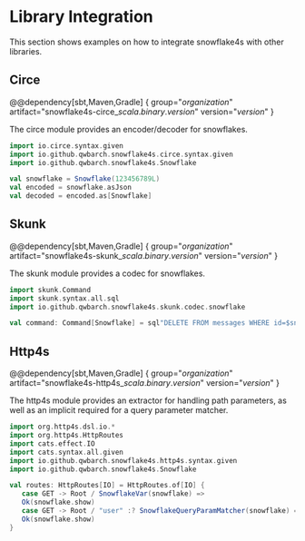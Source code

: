 # Library Integration

This section shows examples on how to integrate snowflake4s with other libraries.

## Circe

@@dependency[sbt,Maven,Gradle] {
  group="$organization$"
  artifact="snowflake4s-circe_$scala.binary.version$"
  version="$version$"
}

The circe module provides an encoder/decoder for snowflakes.

```scala
import io.circe.syntax.given
import io.github.qwbarch.snowflake4s.circe.syntax.given
import io.github.qwbarch.snowflake4s.Snowflake

val snowflake = Snowflake(123456789L)
val encoded = snowflake.asJson
val decoded = encoded.as[Snowflake]
```

## Skunk

@@dependency[sbt,Maven,Gradle] {
  group="$organization$"
  artifact="snowflake4s-skunk_$scala.binary.version$"
  version="$version$"
}

The skunk module provides a codec for snowflakes.

```scala
import skunk.Command
import skunk.syntax.all.sql
import io.github.qwbarch.snowflake4s.skunk.codec.snowflake

val command: Command[Snowflake] = sql"DELETE FROM messages WHERE id=$snowflake".command
```

## Http4s

@@dependency[sbt,Maven,Gradle] {
  group="$organization$"
  artifact="snowflake4s-http4s_$scala.binary.version$"
  version="$version$"
}

The http4s module provides an extractor for handling path parameters, as well as an implicit required
for a query parameter matcher.

```scala
import org.http4s.dsl.io.*
import org.http4s.HttpRoutes
import cats.effect.IO
import cats.syntax.all.given
import io.github.qwbarch.snowflake4s.http4s.syntax.given
import io.github.qwbarch.snowflake4s.Snowflake

val routes: HttpRoutes[IO] = HttpRoutes.of[IO] {
   case GET -> Root / SnowflakeVar(snowflake) =>
   Ok(snowflake.show)
   case GET -> Root / "user" :? SnowflakeQueryParamMatcher(snowflake) =>
   Ok(snowflake.show)
}
```
